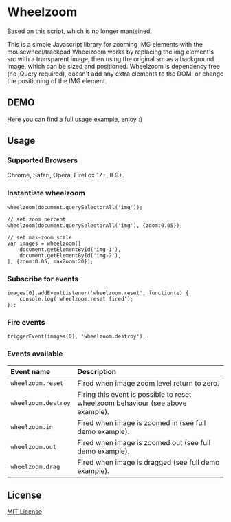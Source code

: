 # Wheelzoom #

Based on [this script](http://www.jacklmoore.com/wheelzoom/), which is no longer manteined.

This is a simple Javascript library for zooming IMG elements with the mousewheel/trackpad Wheelzoom works by replacing the img element's src with a transparent image, then using the original src as a background image, which can be sized and positioned. Wheelzoom is dependency free (no jQuery required), doesn't add any extra elements to the DOM, or change the positioning of the IMG element.

## DEMO ##
[Here](https://luperi.github.io/wheelzoomdemo/) you can find a full usage example, enjoy :)

## Usage ##
### Supported Browsers ###
Chrome, Safari, Opera, FireFox 17+, IE9+.

### Instantiate wheelzoom ###

    wheelzoom(document.querySelectorAll('img'));
    
    // set zoom percent
    wheelzoom(document.querySelectorAll('img'), {zoom:0.05});
    
    // set max-zoom scale
    var images = wheelzoom([
        document.getElementById('img-1'),
        document.getElementById('img-2'),
    ], {zoom:0.05, maxZoom:20});

### Subscribe for events ###

    images[0].addEventListener('wheelzoom.reset', function(e) {
    	console.log('wheelzoom.reset fired');
    });

### Fire events ###

    triggerEvent(images[0], 'wheelzoom.destroy');

### Events available ###

|Event name         | Description                                                                            |
|:------------------|:---------------------------------------------------------------------------------------|
|`wheelzoom.reset`  | Fired when image zoom level return to zero. | N.A.                                     |
|`wheelzoom.destroy`| Firing this event is possible to reset wheelzoom behaviour (see above example). | N.A. |
|`wheelzoom.in`     | Fired when image is zoomed in (see full demo example).                                 |  
|`wheelzoom.out`    | Fired when image is zoomed out (see full demo example).                                | 
|`wheelzoom.drag`   | Fired when image is dragged (see full demo example).                                   |

## License ##
[MIT License](http://opensource.org/licenses/MIT)
